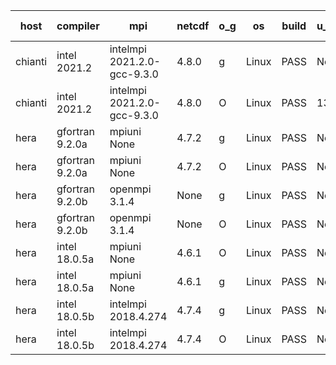 

| host     | compiler                              | mpi                      | netcdf        | o_g        | os       | build       | u_pass          | u_fail          | s_pass            | s_fail            | e_pass             | e_fail             | nuopc_pass       | nuopc_fail       | artifacts link          |
|----------|---------------------------------------|--------------------------|---------------|------------|----------|-------------|-----------------|-----------------|-------------------|-------------------|--------------------|--------------------|------------------|------------------|-------------------------|
| chianti | intel 2021.2 | intelmpi 2021.2.0-gcc-9.3.0  | 4.8.0  | g | Linux | PASS | None | None | None | None | None | None | None | None | <a href="https://github.com/esmf-org/esmf-test-artifacts/tree/40938e64a695e447c820d655f4696fb9042d64df/develop/intel/2021.2/g/intelmpi/2021.2.0-gcc-9.3.0" target="_blank">40938e6</a> | 
| chianti | intel 2021.2 | intelmpi 2021.2.0-gcc-9.3.0  | 4.8.0  | O | Linux | PASS | 13918 | 0 | 49 | 0 | 80 | 0 | 52 | 0 | <a href="https://github.com/esmf-org/esmf-test-artifacts/tree/37eb0df855da3c7ea75f241339aa1fbc93f941ba/develop/intel/2021.2/O/intelmpi/2021.2.0-gcc-9.3.0" target="_blank">37eb0df</a> | 
| hera | gfortran 9.2.0a | mpiuni None  | 4.7.2  | g | Linux | PASS | None | None | None | None | None | None | None | None | <a href="https://github.com/esmf-org/esmf-test-artifacts/tree/c8282fc109145253fcb78f4945cbdfaea2b71354/develop/gfortran/9.2.0a/g/mpiuni/None" target="_blank">c8282fc</a> | 
| hera | gfortran 9.2.0a | mpiuni None  | 4.7.2  | O | Linux | PASS | None | None | None | None | None | None | None | None | <a href="https://github.com/esmf-org/esmf-test-artifacts/tree/4a65c8876ef9fb931e87c50bfcd1af45723dd190/develop/gfortran/9.2.0a/O/mpiuni/None" target="_blank">4a65c88</a> | 
| hera | gfortran 9.2.0b | openmpi 3.1.4  | None  | g | Linux | PASS | None | None | None | None | None | None | None | None | <a href="https://github.com/esmf-org/esmf-test-artifacts/tree/340fb1e6dcda5a7c581b95c3480e852354be8e97/develop/gfortran/9.2.0b/g/openmpi/3.1.4" target="_blank">340fb1e</a> | 
| hera | gfortran 9.2.0b | openmpi 3.1.4  | None  | O | Linux | PASS | None | None | None | None | None | None | None | None | <a href="https://github.com/esmf-org/esmf-test-artifacts/tree/93da3b46e49a640e08ecb66c6c272d8522c8d69c/develop/gfortran/9.2.0b/O/openmpi/3.1.4" target="_blank">93da3b4</a> | 
| hera | intel 18.0.5a | mpiuni None  | 4.6.1  | O | Linux | PASS | None | None | None | None | None | None | None | None | <a href="https://github.com/esmf-org/esmf-test-artifacts/tree/94cb0a7ee3831e9ba6e0a09fb3add53b402f36cf/develop/intel/18.0.5a/O/mpiuni/None" target="_blank">94cb0a7</a> | 
| hera | intel 18.0.5a | mpiuni None  | 4.6.1  | g | Linux | PASS | None | None | None | None | None | None | None | None | <a href="https://github.com/esmf-org/esmf-test-artifacts/tree/0649a2be141a892f289f092d519625beb18e53c0/develop/intel/18.0.5a/g/mpiuni/None" target="_blank">0649a2b</a> | 
| hera | intel 18.0.5b | intelmpi 2018.4.274  | 4.7.4  | g | Linux | PASS | None | None | None | None | None | None | None | None | <a href="https://github.com/esmf-org/esmf-test-artifacts/tree/539db89a8d13daccf66f72395279b4ff67d5a9a2/develop/intel/18.0.5b/g/intelmpi/2018.4.274" target="_blank">539db89</a> | 
| hera | intel 18.0.5b | intelmpi 2018.4.274  | 4.7.4  | O | Linux | PASS | None | None | None | None | None | None | None | None | <a href="https://github.com/esmf-org/esmf-test-artifacts/tree/cff00315b14b9acc5614730cc13becaed208a8e1/develop/intel/18.0.5b/O/intelmpi/2018.4.274" target="_blank">cff0031</a> | 

